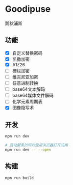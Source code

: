 # Goodipuse

鹅狄浦斯

## 功能

- [x] 自定义替换密码
- [x] 凯撒加密
- [x] A1Z26
- [ ] 栅栏加密
- [ ] 维吉尼亚加密
- [ ] 任意进制转换
- [ ] base64文本解码
- [ ] base64媒体文件解码
- [ ] 化学元素周期表
- [x] 图像隐写术 

## 开发

```bash
npm run dev

# 启动服务的同时使用浏览器打开应用
npm run dev -- --open
```

## 构建

```bash
npm run build
```
